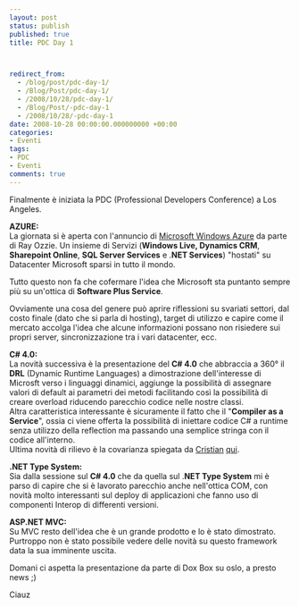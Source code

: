 ```yaml
---
layout: post
status: publish
published: true
title: PDC Day 1



redirect_from: 
  - /blog/post/pdc-day-1/
  - /Blog/Post/pdc-day-1/
  - /2008/10/28/pdc-day-1/
  - /Blog/Post/-pdc-day-1
  - /2008/10/28/-pdc-day-1
date: 2008-10-28 00:00:00.000000000 +00:00
categories:
- Eventi
tags:
- PDC
- Eventi
comments: true
---
```

<p><span>Finalmente &egrave; iniziata la PDC (Professional Developers Conference) a Los Angeles. </span></p><p><strong>AZURE: <br /></strong>La giornata si &egrave; aperta con l'annuncio di <a onclick="function onclick(event) { blankUrl(this.href); return false; }" href="http://www.microsoft.com/azure/">Microsoft Windows Azure</a> da parte di Ray Ozzie. Un insieme di Servizi (<strong>Windows Live, Dynamics CRM</strong>, <strong>Sharepoint Online</strong>, <strong>SQL Server Services</strong> e .<strong>NET Services</strong>) &quot;hostati&quot; su Datacenter Microsoft sparsi in tutto il mondo.</p><p>Tutto questo non fa che cofermare l'idea che Microsoft sta puntanto sempre pi&ugrave; su un'ottica di <strong>Software Plus Service</strong>.</p><p>Ovviamente una cosa del genere pu&ograve; aprire riflessioni su svariati settori, dal costo finale (dato che si parla di hosting), target di utilizzo e capire come il mercato accolga l'idea che alcune informazioni possano non risiedere sui propri server, sincronizzazione tra i vari datacenter, ecc.</p><p><strong>C# 4.0: <br /></strong>La novit&agrave; successiva &egrave; la presentazione del <strong>C# 4.0</strong> che abbraccia a 360&deg; il <strong>DRL</strong> (Dynamic Runtime Languages) a dimostrazione dell'interesse di Microsft verso i linguaggi dinamici, aggiunge la possibilit&agrave; di assegnare valori di default ai parametri dei metodi facilitando cos&igrave; la possibilit&agrave; di creare overload riducendo parecchio codice nelle nostre classi. <br />Altra caratteristica interessante &egrave; sicuramente il fatto che il &quot;<strong>Compiler as a Service</strong>&quot;, ossia ci viene offerta la possibilit&agrave; di iniettare codice C# a runtime senza utilizzo della reflection ma passando una semplice stringa con il codice all'interno. <br />Ultima novit&agrave; di rilievo &egrave; la covarianza spiegata da <a onclick="function onclick(event) { blankUrl(this.href); return false; }" href="http://blogs.aspitalia.com/ricciolo">Cristian</a> <a onclick="function onclick(event) { blankUrl(this.href); return false; }" href="http://blogs.aspitalia.com/ricciolo/post2418/riflessioni-csharp.aspx">qui</a>.</p><p><strong>.NET Type System:</strong> <br />Sia dalla sessione sul <strong>C# 4.0</strong> che da quella sul .<strong>NET Type System</strong> mi &egrave; parso di capire che si &egrave; lavorato parecchio anche nell'ottica COM, con novit&agrave; molto interessanti sul deploy di applicazioni che fanno uso di componenti Interop di differenti versioni.</p><p><strong>ASP.NET MVC:</strong> <br />Su MVC resto dell'idea che &egrave; un grande prodotto e lo &egrave; stato dimostrato. Purtroppo non &egrave; stato possibile vedere delle novit&agrave; su questo framework data la sua imminente uscita.</p><p>Domani ci aspetta la presentazione da parte di Dox Box su oslo, a presto news ;)</p><p>Ciauz</p><p>&nbsp;</p>
